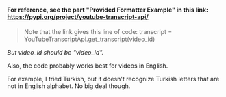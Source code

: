 #### For reference, see the part "Provided Formatter Example" in this link: https://pypi.org/project/youtube-transcript-api/

>Note that the link gives this line of code: transcript = YouTubeTranscriptApi.get_transcript(video_id)

*But video_id should be "video_id".*

Also, the code probably works best for videos in English. 

For example, I tried Turkish, but it doesn't recognize Turkish letters that are not in English alphabet.
No big deal though.
